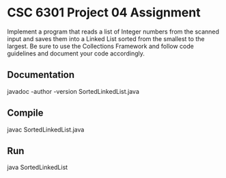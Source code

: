 # CSC 6301 Project 04 Assignment
Implement a program that reads a list of Integer numbers from the scanned input and saves them into a Linked List sorted from the smallest to the largest. Be sure to use the Collections Framework and follow code guidelines and document your code accordingly.

## Documentation
javadoc -author -version SortedLinkedList.java

## Compile
javac SortedLinkedList.java

## Run
java SortedLinkedList